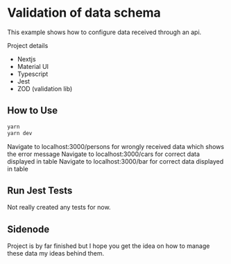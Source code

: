 # Validation of data schema

This example shows how to configure data received through an api.

Project details
- Nextjs
- Material UI
- Typescript
- Jest 
- ZOD (validation lib)

## How to Use

```bash
yarn
yarn dev
```

Navigate to localhost:3000/persons for wrongly received data which shows the error message
Navigate to localhost:3000/cars for correct data displayed in table
Navigate to localhost:3000/bar for correct data displayed in table


## Run Jest Tests
Not really created any tests for now. 

## Sidenode
Project is by far finished but I hope you get the idea on how to manage these data my ideas behind them.
